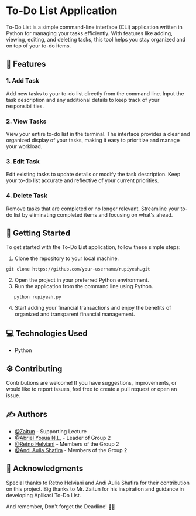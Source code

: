 # To-Do List Application
To-Do List is a simple command-line interface (CLI) application written in Python for managing your tasks efficiently. With features like adding, viewing, editing, and deleting tasks, this tool helps you stay organized and on top of your to-do items.

## 🔎 Features

### 1. Add Task
Add new tasks to your to-do list directly from the command line. Input the task description and any additional details to keep track of your responsibilities.

### 2. View Tasks
View your entire to-do list in the terminal. The interface provides a clear and organized display of your tasks, making it easy to prioritize and manage your workload.

### 3. Edit Task
Edit existing tasks to update details or modify the task description. Keep your to-do list accurate and reflective of your current priorities.

### 4. Delete Task
Remove tasks that are completed or no longer relevant. Streamline your to-do list by eliminating completed items and focusing on what's ahead.

## 🔧 Getting Started
To get started with the To-Do List application, follow these simple steps:

1. Clone the repository to your local machine.
```
git clone https://github.com/your-username/rupiyeah.git
```
2. Open the project in your preferred Python environment.
3. Run the application from the command line using Python.
```
   python rupiyeah.py
```
4. Start adding your financial transactions and enjoy the benefits of organized and transparent financial management.

## 💻 Technologies Used
- Python

## ⚙️ Contributing
Contributions are welcome! If you have suggestions, improvements, or would like to report issues, feel free to create a pull request or open an issue.

## ✍️ Authors
- [@Zaitun](https://github.com/Zaitunlah) - Supporting Lecture
- [@Abriel Yosua N.L.](https://github.com/Belzzcoding) - Leader of Group 2
- [@Retno Helviani](https://github.com/Retno2234) - Members of the Group 2
- [@Andi Aulia Shafira](https://github.com/AndiAuliaShafira) - Members of the Group 2

## 🎉 Acknowledgments
Special thanks to Retno Helviani and Andi Aulia Shafira for their contribution on this project. 
Big thanks to Mr. Zaitun for his inspiration and guidance in developing Aplikasi To-Do List.

And remember, Don't forget the Deadline! 📝✅ 
